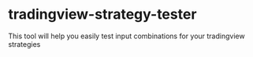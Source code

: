 # tradingview-strategy-tester
This tool will help you easily test input combinations for your tradingview strategies

